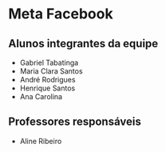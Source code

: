 # Meta Facebook 

## Alunos integrantes da equipe

* Gabriel Tabatinga 
* Maria Clara Santos
* André Rodrigues
* Henrique Santos
* Ana Carolina

## Professores responsáveis

* Aline Ribeiro 
